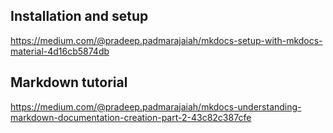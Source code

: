 ## Installation and setup

https://medium.com/@pradeep.padmarajaiah/mkdocs-setup-with-mkdocs-material-4d16cb5874db

## Markdown tutorial

https://medium.com/@pradeep.padmarajaiah/mkdocs-understanding-markdown-documentation-creation-part-2-43c82c387cfe
